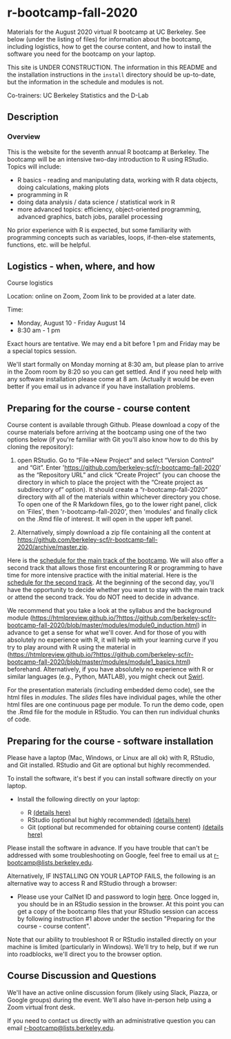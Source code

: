 # r-bootcamp-fall-2020

Materials for the August 2020 virtual R bootcamp at UC Berkeley. See below (under the listing of files) for information about the bootcamp, including logistics, how to get the course content, and how to install the software you need for the bootcamp on your laptop.

This site is UNDER CONSTRUCTION. The information in this README and the installation instructions in the `install` directory should be up-to-date, but the information in the schedule and modules is not.

Co-trainers: UC Berkeley Statistics and the D-Lab

## Description

### Overview

This is the website for the seventh annual R bootcamp at Berkeley. The bootcamp will be an intensive two-day introduction to R using RStudio. Topics will include:

 * R basics - reading and manipulating data, working with R data objects, doing calculations, making plots
 * programming in R
 * doing data analysis / data science / statistical work in R
 * more advanced topics: efficiency, object-oriented programming, advanced graphics, batch jobs, parallel processing

No prior experience with R is expected, but some familiarity with programming concepts such as variables, loops, if-then-else statements, functions, etc. will be helpful.

## Logistics - when, where, and how

Course logistics

Location: online on Zoom, Zoom link to be provided at a later date.

Time: 
  - Monday, August 10 - Friday August 14
  - 8:30 am - 1 pm

Exact hours are tentative. We may end a bit before 1 pm and Friday may be a special topics session. 


We'll start formally on Monday morning at 8:30 am, but please plan to arrive in the Zoom room by 8:20 so you can  get settled. And if you need help with any software installation please come at 8 am. (Actually it would be even better if you email us in advance if you have installation problems.


## Preparing for the course - course content

Course content is available through Github. Please download a copy of the course materials before arriving at the bootcamp using one of the two options below (if you're familiar with Git you'll also know how to do this by cloning the repository):

  1) open RStudio. Go to “File→New Project” and select “Version Control” and “Git”. Enter 'https://github.com/berkeley-scf/r-bootcamp-fall-2020' as the “Repository URL” and click “Create Project” (you can choose the directory in which to place the project with the “Create project as subdirectory of” option). It should create a “r-bootcamp-fall-2020” directory with all of the materials within whichever directory you chose. To open one of the R Markdown files, go to the lower right panel, click on 'Files', then 'r-bootcamp-fall-2020', then 'modules' and finally click on the .Rmd file of interest. It will open in the upper left panel.

  2) Alternatively, simply download a zip file containing all the content at https://github.com/berkeley-scf/r-bootcamp-fall-2020/archive/master.zip.

Here is the [schedule for the main track of the bootcamp](https://github.com/berkeley-scf/r-bootcamp-fall-2020/blob/master/schedule/schedule.pdf). We will also offer a second track that allows those first encountering R or programming to have time for more intensive practice with the initial material. Here is the [schedule for the second track](https://github.com/berkeley-scf/r-bootcamp-fall-2020/blob/master/schedule/schedule-track2.pdf). At the beginning of the second day, you'll have the opportunity to decide whether you want to stay with the main track or attend the second track. You do NOT need to decide in advance.

We recommend that you take a look at the syllabus and the background module (https://htmlpreview.github.io/?https://github.com/berkeley-scf/r-bootcamp-fall-2020/blob/master/modules/module0_induction.html) in advance to get a sense for what we'll cover. And for those of you with absolutely no experience with R, it will help with your learning curve if you try to play around with R using the material in (https://htmlpreview.github.io/?https://github.com/berkeley-scf/r-bootcamp-fall-2020/blob/master/modules/module1_basics.html) beforehand.
Alternatively, if you have absolutely no experience with R or similar languages (e.g., Python, MATLAB), you might check out [Swirl](https://swirlstats.com).

For the presentation materials (including embedded demo code), see the html files in *modules*. The *_slides_* files have individual pages, while the other html files are one continuous page per module. To run the demo code, open the .Rmd file for the module in RStudio. You can then run individual chunks of code.

## Preparing for the course - software installation
Please have a laptop (Mac, Windows, or Linux are all ok) with R, RStudio, and Git installed. RStudio and Git are optional but highly recommended. 

To install the software, it's best if you can install software directly on your laptop.

  - Install the following directly on your laptop:
  
      - R [(details here)](https://htmlpreview.github.io/?https://github.com/berkeley-scf/r-bootcamp-fall-2020/blob/master/install/RandRStudioInstall.html)
      - RStudio (optional but highly recommended) [(details here)](https://htmlpreview.github.io/?https://github.com/berkeley-scf/r-bootcamp-fall-2020/blob/master/install/RandRStudioInstall.html)
      - Git (optional but recommended for obtaining course content) [(details here)](https://htmlpreview.github.io/?https://github.com/berkeley-scf/r-bootcamp-fall-2020/blob/master/install/gitInstall.html)

Please install the software in advance. If you have trouble that can't be addressed with some troubleshooting on Google, feel free to email us at r-bootcamp@lists.berkeley.edu.

Alternatively, IF INSTALLING ON YOUR LAPTOP FAILS, the following is an alternative way to access R and RStudio through a browser:

  - Please use your CalNet ID and password to login [here](https://r.datahub.berkeley.edu). Once logged in, you should be in an RStudio session in the browser. At this point you can get a copy of the bootcamp files that your RStudio session can access by following instruction #1 above under the section "Preparing for the course - course content".

Note that our ability to troubleshoot R or RStudio installed directly on your machine is limited (particularly in Windows). We'll try to help, but if we run into roadblocks, we'll direct you to the browser option.

## Course Discussion and Questions

We'll have an active online discussion forum (likely using Slack, Piazza, or Google groups) during the event. We'll also have in-person help using a Zoom virtual front desk.

If you need to contact us directly with an administrative question you can email r-bootcamp@lists.berkeley.edu.
